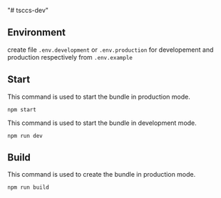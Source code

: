 "# tsccs-dev" 

## Environment 

create file `.env.development` or `.env.production` for developement and production respectively from `.env.example`

## Start

This command is used to start the bundle in production mode.

```npm start```


This command is used to start the bundle in development mode.

```npm run dev```

## Build

This command is used to create the bundle in production mode.

```npm run build```